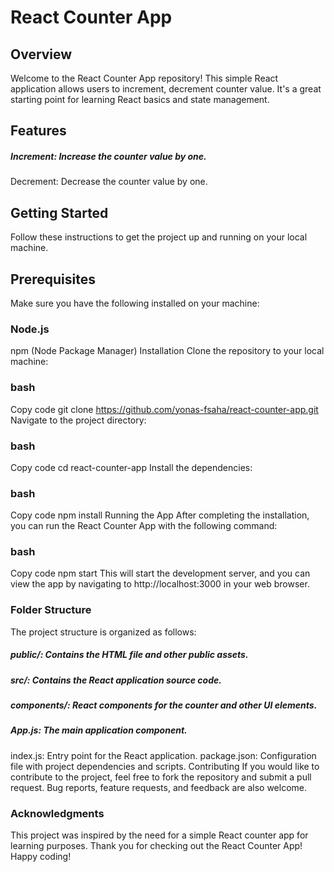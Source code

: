 # React Counter App
## Overview
Welcome to the React Counter App repository! This simple React application allows users to increment, decrement counter value. It's a great starting point for learning React basics and state management.

## Features
##### Increment: Increase the counter value by one.
Decrement: Decrease the counter value by one.

## Getting Started
Follow these instructions to get the project up and running on your local machine.

## Prerequisites
Make sure you have the following installed on your machine:

### Node.js
npm (Node Package Manager)
Installation
Clone the repository to your local machine:

### bash
Copy code
git clone https://github.com/yonas-fsaha/react-counter-app.git
Navigate to the project directory:

### bash
Copy code
cd react-counter-app
Install the dependencies:

### bash
Copy code
npm install
Running the App
After completing the installation, you can run the React Counter App with the following command:

### bash
Copy code
npm start
This will start the development server, and you can view the app by navigating to http://localhost:3000 in your web browser.

### Folder Structure
The project structure is organized as follows:

##### public/: Contains the HTML file and other public assets.
##### src/: Contains the React application source code.
##### components/: React components for the counter and other UI elements.
##### App.js: The main application component.
index.js: Entry point for the React application.
package.json: Configuration file with project dependencies and scripts.
Contributing
If you would like to contribute to the project, feel free to fork the repository and submit a pull request. Bug reports, feature requests, and feedback are also welcome.

### Acknowledgments
This project was inspired by the need for a simple React counter app for learning purposes.
Thank you for checking out the React Counter App! Happy coding!
